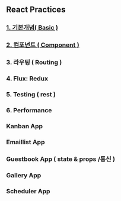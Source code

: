 ## React Practices

### <a href="https://github.com/Sewonzzang123/react-practices/tree/main/basic"> 1. 기본개념( Basic ) </a>

### <a href="https://github.com/Sewonzzang123/react-practices/tree/main/component">2. 컴포넌트 ( Component )</a>

### 3. 라우팅 ( Routing )

### 4. Flux: Redux

### 5. Testing ( rest )

### 6. Performance

### Kanban App

### Emaillist App

### Guestbook App ( state & props /통신 )

### Gallery App

### Scheduler App
